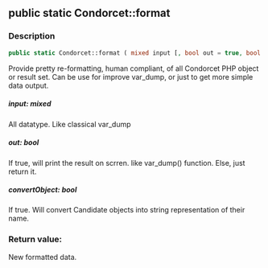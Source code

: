 ## public static Condorcet::format

### Description    

```php
public static Condorcet::format ( mixed input [, bool out = true, bool convertObject = true] )
```

Provide pretty re-formatting, human compliant, of all Condorcet PHP object or result set.
Can be use for improve var_dump, or just to get more simple data output.    


##### **input:** *mixed*   
All datatype. Like classical var_dump    



##### **out:** *bool*   
If true, will print the result on scrren. like var_dump() function. Else, just return it.    



##### **convertObject:** *bool*   
If true. Will convert Candidate objects into string representation of their name.    



### Return value:   

New formatted data.

